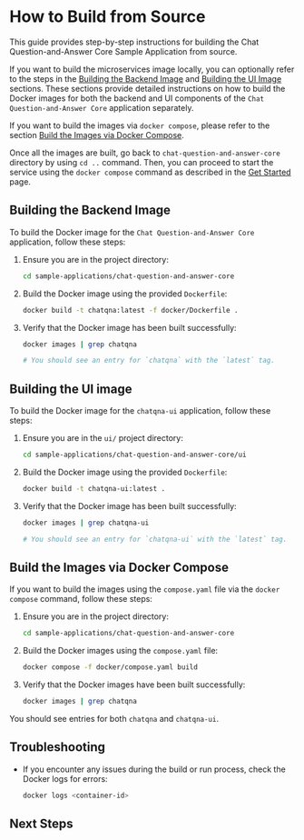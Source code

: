 # How to Build from Source

This guide provides step-by-step instructions for building the Chat Question-and-Answer Core Sample Application from source.

If you want to build the microservices image locally, you can optionally refer to the steps in the [Building the Backend Image](#building-the-backend-image) and [Building the UI Image](#building-the-ui-image) sections. These sections provide detailed instructions on how to build the Docker images for both the backend and UI components of the `Chat Question-and-Answer Core` application separately.

If you want to build the images via `docker compose`, please refer to the section [Build the Images via Docker Compose](#build-the-images-via-docker-compose).

Once all the images are built, go back to `chat-question-and-answer-core` directory by using `cd ..` command. Then, you can proceed to start the service using the `docker compose` command as described in the [Get Started](./get-started.md) page.

## Building the Backend Image
To build the Docker image for the `Chat Question-and-Answer Core` application, follow these steps:

1. Ensure you are in the project directory:

   ```bash
   cd sample-applications/chat-question-and-answer-core
   ```

2. Build the Docker image using the provided `Dockerfile`:

   ```bash
   docker build -t chatqna:latest -f docker/Dockerfile .
   ```

3. Verify that the Docker image has been built successfully:

   ```bash
   docker images | grep chatqna

   # You should see an entry for `chatqna` with the `latest` tag.
   ```

## Building the UI image
To build the Docker image for the `chatqna-ui` application, follow these steps:

1. Ensure you are in the `ui/` project directory:

   ```bash
   cd sample-applications/chat-question-and-answer-core/ui
   ```

2. Build the Docker image using the provided `Dockerfile`:

   ```bash
   docker build -t chatqna-ui:latest .
   ```

3. Verify that the Docker image has been built successfully:

   ```bash
   docker images | grep chatqna-ui

   # You should see an entry for `chatqna-ui` with the `latest` tag.
   ```

## Build the Images via Docker Compose
If you want to build the images using the `compose.yaml` file via the `docker compose` command, follow these steps:

1. Ensure you are in the project directory:

   ```bash
   cd sample-applications/chat-question-and-answer-core
   ```

2. Build the Docker images using the `compose.yaml` file:

   ```bash
   docker compose -f docker/compose.yaml build
   ```

3. Verify that the Docker images have been built successfully:
   ```bash
   docker images | grep chatqna
   ```

You should see entries for both `chatqna` and `chatqna-ui`.

## Troubleshooting
- If you encounter any issues during the build or run process, check the Docker logs for errors:
  ```bash
  docker logs <container-id>
  ```

## Next Steps
